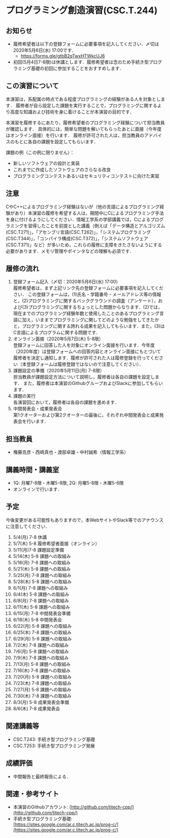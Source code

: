 # プログラミング創造演習(CSC.T.244)

## お知らせ
* 履修希望者は以下の登録フォームに必要事項を記入してください．〆切は2020年5月6日(水) 17:00です．
  - https://forms.gle/gtbB2qTwxHTWkcUJ6
* 初回(5月4日7-8限)は休講とします．履修希望者は念のため手続き型プログラミング基礎の初回に参加することをおすすめします．

## この演習について
本演習は，系配属の時点である程度プログラミングの経験がある人を対象とします．
履修者が自ら設定した課題を実行することで，プログラミングに関するより高度な知識および技術を身に着けることが本演習の目的です．

本演習を履修するにあたり，履修希望者のプログラミング経験について担当教員が確認します．
具体的には，簡単な問題を解いてもらったあとに面接（今年度はオンライン面接）を行います．
履修が許可された人は，担当教員のアドバイスのもとに各自の課題を設定してもらいます．

課題の例（この例に限りません）：
* 新しいソフトウェアの設計と実装
* これまでに作成したソフトウェアのさらなる改良
* プログラミングコンテストあるいはセキュリティコンテストに向けた実習

## 注意
CやC++によるプログラミング経験はないが（他の言語によるプログラミング経験があり）本演習の履修を希望する人は，期間中にCによるプログラミング手法を身に付けるようにしてください．情報工学系の学部講義では，Cによるプログラミングを習得したことを前提とした講義（例えば「データ構造とアルゴリズム(CSC.T271)」，「アセンブリ言語(CSC.T262)」，「システムプログラミング(CSC.T344)」，「コンパイラ構成(CSC.T372)」，「システムソフトウェア(CSC.T371)」など）が多いため，これらの履修に支障をきたさないようにする必要があります．メモリ管理やポインタなどの理解も必須です．

## 履修の流れ
1. 登録フォーム記入（〆切：2020年5月6日(水) 17:00）  
履修希望者は，まず上記リンク先の登録フォームに必要事項を記入してください．
この登録フォームは，(1)氏名・学籍番号・メールアドレス等の情報と，(2)プログラミングに関するバックグラウンドの調査（アンケート），および(3)プログラミングに関するちょっとした問題からなります．(2)では，現在までのプログラミング経験年数と使用したことのあるプログラミング言語に加え，いままでプログラミングに関してどのような勉強をしてきたかと，プログラミングに関する誇れる成果を記入してもらいます．また，(3)はC言語によるプログラムに関する問題です．
2. オンライン面接（2020年5月7日(木) 5-8限）  
登録フォームに回答した人を対象にオンライン面接を行います．今年度（2020年度）は登録フォームへの回答内容とオンライン面接にもとづいて履修者を決定し通知します．履修が許可された人は履修登録を行ってください（本登録フォームは履修登録ではないので注意してください）．
3. 課題設定の準備（2020年5月11日(月) 7-8限）  
担当教員が課題設定方法について説明し，履修者は各自の課題を設定します．
また，履修者は本演習のGithubグループおよびSlackに参加してもらいます．
4. 課題の実行  
各演習回において，履修者は各自の課題を進めます．
5. 中間発表会・成果発表会  
第1クオーターおよび第2クオーターの最後に，それぞれ中間発表会と成果発表会を行います．

## 担当教員
* 権藤克彦・西崎真也・渡部卓雄・中村誠希（情報工学系）

## 講義時間・講義室
* 1Q: 月曜7-8限・木曜5-8限, 2Q: 月曜5-8限・木曜5-6限
* オンラインで行います．

## 予定
今後変更がある可能性もありますので，本WebサイトやSlack等でのアナウンスに注意してください．

1. 5/4(月) 7-8 休講
2. 5/7(木) 5-8 履修希望者面接（オンライン）
3. 5/11(月)7-8 課題設定準備
4. 5/14(木) 5-8 課題への取組み
5. 5/18(月) 7-8 課題への取組み
6. 5/21(木) 5-8 課題への取組み
7. 5/25(月) 7-8 課題への取組み
8. 5/28(木) 5-8 課題への取組み
9. 6/1(月) 7-8 課題への取組み
10. 6/4(木) 5-8 課題への取組み
11. 6/8(月) 7-8 課題への取組み
12. 6/11(木) 5-8 課題への取組み
13. 6/15(月) 7-8 中間発表会準備
14. 6/18(木) 5-8 中間発表会
15. 6/22(月) 5-8 課題への取組み
16. 6/25(木) 7-8 課題への取組み
17. 6/29(月) 5-8 課題への取組み
18. 7/2(木) 7-8 課題への取組み
19. 7/6(月) 5-8 課題への取組み
20. 7/9(木) 7-8 課題への取組み
21. 7/13(月) 5-8 課題への取組み
22. 7/16(木) 7-8 課題への取組み
23. 7/20(月) 5-8 課題への取組み
24. 7/23(木) 7-8 課題への取組み
25. 7/27(月) 5-8 課題への取組み
26. 7/30(木) 7-8 課題への取組み
27. 8/3(月) 5-8 成果発表会準備
28. 8/6(木) 7-8 成果発表会

## 関連講義等
* CSC.T243: 手続き型プログラミング基礎
* CSC.T253: 手続き型プログラミング発展

## 成績評価
* 中間報告と最終報告による．

## 関連・参考サイト
* 本演習のGithubアカウント: [http://github.com/titech-cpp/](http://github.com/titech-cpp/)
* 手続き型プログラミング基礎: [https://sites.google.com/ar.c.titech.ac.jp/prog-c/](https://sites.google.com/ar.c.titech.ac.jp/prog-c/)
